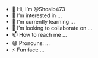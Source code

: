 - 👋 Hi, I’m @Shoaib473
- 👀 I’m interested in ...
- 🌱 I’m currently learning ...
- 💞️ I’m looking to collaborate on ...
- 📫 How to reach me ...
- 😄 Pronouns: ...
- ⚡ Fun fact: ...

<!---
Shoaib473/Shoaib473 is a ✨ special ✨ repository because its `README.md` (this file) appears on your GitHub profile.
You can click the Preview link to take a look at your changes.
--->
